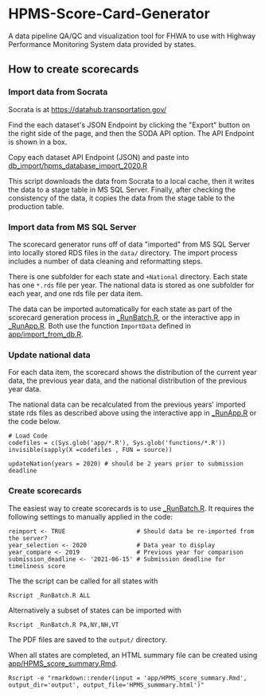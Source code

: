 # HPMS-Score-Card-Generator
A data pipeline QA/QC and visualization tool for FHWA to use with Highway Performance Monitoring System data provided by states.

## How to create scorecards

### Import data from Socrata

Socrata is at https://datahub.transportation.gov/

Find the each dataset's JSON Endpoint by clicking the "Export" button on the right side of the page, and then the SODA API option.  The API Endpoint is shown in a box. 

Copy each dataset API Endpoint (JSON) and paste into [db_import/hpms_database_import_2020.R](db_import/hpms_database_import_2020.R)

This script downloads the data from Socrata to a local cache, then it writes the data to a stage table in MS SQL Server.  Finally, after checking the consistency of the data, it copies the data from the stage table to the production table.

### Import data from MS SQL Server

The scorecard generator runs off of data "imported" from MS SQL Server into locally stored RDS files in the `data/` directory. The import process includes a number of data cleaning and reformatting steps.  

There is one subfolder for each state and `+National` directory.  Each state has one `*.rds` file per year.  The national data is stored as one subfolder for each year, and one rds file per data item. 

The data can be imported automatically for each state as part of the scorecard generation process in [_RunBatch.R](_RunBatch.R), or the interactive app in [_RunApp.R](_RunApp.R).  Both use the function `ImportData` defined in [app/import_from_db.R](app/import_from_db.R).

### Update national data

For each data item, the scorecard shows the distribution of the current year data, the previous year data, and the national distribution of the previous year data. 

The national data can be recalculated from the previous years' imported state rds files as described above using the interactive app in [_RunApp.R](_RunApp.R) or the code below.

```{r}
# Load Code
codefiles = c(Sys.glob('app/*.R'), Sys.glob('functions/*.R'))
invisible(sapply(X =codefiles , FUN = source))

updateNation(years = 2020) # should be 2 years prior to submission deadline

```

### Create scorecards

The easiest way to create scorecards is to use [_RunBatch.R](_RunBatch.R).  It requires the following settings to manually applied in the code:

```
reimport <- TRUE                    # Should data be re-imported from the server?
year_selection <- 2020              # Data year to display
year_compare <- 2019                # Previous year for comparison
submission_deadline <- '2021-06-15' # Submission deadline for timeliness score
```

The the script can be called for all states with 
```
Rscript _RunBatch.R ALL
```

Alternatively a subset of states can be imported with

```
Rscript _RunBatch.R PA,NY,NH,VT
```

The PDF files are saved to the `output/` directory.

When all states are completed, an HTML summary file can be created using [app/HPMS_score_summary.Rmd](app/HPMS_score_summary.Rmd).

```
Rscript -e "rmarkdown::render(input = 'app/HPMS_score_summary.Rmd', output_dir='output', output_file='HPMS_summmary.html')"
```